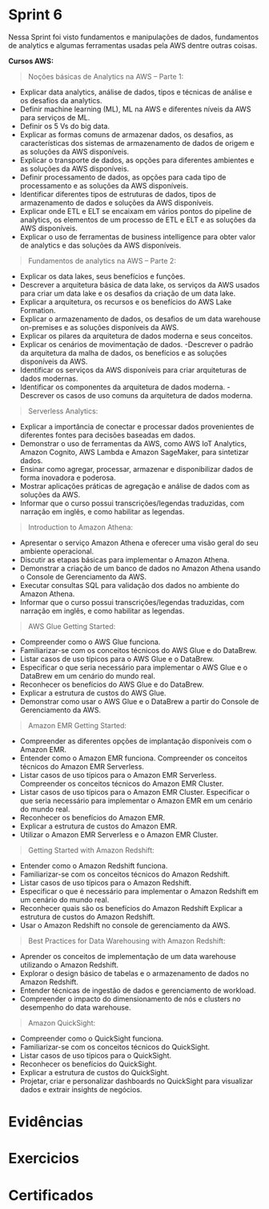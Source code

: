 # Sprint 6
Nessa Sprint foi visto fundamentos e manipulações de dados, fundamentos de analytics e algumas ferramentas usadas pela AWS dentre outras coisas.

**Cursos AWS:**

> Noções básicas de Analytics na AWS – Parte 1:
- Explicar data analytics, análise de dados, tipos e técnicas de análise e os desafios da analytics. 
- Definir machine learning (ML), ML na AWS e diferentes níveis da AWS para serviços de ML. 
- Definir os 5 Vs do big data. 
- Explicar as formas comuns de armazenar dados, os desafios, as características dos sistemas de armazenamento de dados de origem e as soluções da AWS disponíveis. 
- Explicar o transporte de dados, as opções para diferentes ambientes e as soluções da AWS disponíveis. 
- Definir processamento de dados, as opções para cada tipo de processamento e as soluções da AWS disponíveis. 
- Identificar diferentes tipos de estruturas de dados, tipos de armazenamento de dados e soluções da AWS disponíveis. 
- Explicar onde ETL e ELT se encaixam em vários pontos do pipeline de analytics, os elementos de um processo de ETL e ELT e as soluções da AWS disponíveis. 
- Explicar o uso de ferramentas de business intelligence para obter valor de analytics e das soluções da AWS disponíveis. 

> Fundamentos de analytics na AWS – Parte 2:
- Explicar os data lakes, seus benefícios e funções. 
- Descrever a arquitetura básica de data lake, os serviços da AWS usados para criar um data lake e os desafios da criação de um data lake. 
- Explicar a arquitetura, os recursos e os benefícios do AWS Lake Formation. 
- Explicar o armazenamento de dados, os desafios de um data warehouse on-premises e as soluções disponíveis da AWS. 
- Explicar os pilares da arquitetura de dados moderna e seus conceitos. 
- Explicar os cenários de movimentação de dados. 
-Descrever o padrão da arquitetura da malha de dados, os benefícios e as soluções disponíveis da AWS. 
- Identificar os serviços da AWS disponíveis para criar arquiteturas de dados modernas. 
- Identificar os componentes da arquitetura de dados moderna. 
-Descrever os casos de uso comuns da arquitetura de dados moderna. 

> Serverless Analytics:
- Explicar a importância de conectar e processar dados provenientes de diferentes fontes para decisões baseadas em dados.
- Demonstrar o uso de ferramentas da AWS, como AWS IoT Analytics, Amazon Cognito, AWS Lambda e Amazon SageMaker, para sintetizar dados.
- Ensinar como agregar, processar, armazenar e disponibilizar dados de forma inovadora e poderosa.
- Mostrar aplicações práticas de agregação e análise de dados com as soluções da AWS.
- Informar que o curso possui transcrições/legendas traduzidas, com narração em inglês, e como habilitar as legendas.

> Introduction to Amazon Athena:
- Apresentar o serviço Amazon Athena e oferecer uma visão geral do seu ambiente operacional.
- Discutir as etapas básicas para implementar o Amazon Athena.
- Demonstrar a criação de um banco de dados no Amazon Athena usando o Console de Gerenciamento da AWS.
- Executar consultas SQL para validação dos dados no ambiente do Amazon Athena.
- Informar que o curso possui transcrições/legendas traduzidas, com narração em inglês, e como habilitar as legendas.

> AWS Glue Getting Started:
- Compreender como o AWS Glue funciona.
- Familiarizar-se com os conceitos técnicos do AWS Glue e do DataBrew.
- Listar casos de uso típicos para o AWS Glue e o DataBrew.
- Especificar o que seria necessário para implementar o AWS Glue e o DataBrew em um cenário do mundo real.
- Reconhecer os benefícios do AWS Glue e do DataBrew.
- Explicar a estrutura de custos do AWS Glue.
- Demonstrar como usar o AWS Glue e o DataBrew a partir do Console de Gerenciamento da AWS.

> Amazon EMR Getting Started:
- Compreender as diferentes opções de implantação disponíveis com o Amazon EMR.
- Entender como o Amazon EMR funciona.
Compreender os conceitos técnicos do Amazon EMR Serverless.
- Listar casos de uso típicos para o Amazon EMR Serverless.
Compreender os conceitos técnicos do Amazon EMR Cluster.
- Listar casos de uso típicos para o Amazon EMR Cluster.
Especificar o que seria necessário para implementar o Amazon EMR em um cenário do mundo real.
- Reconhecer os benefícios do Amazon EMR.
- Explicar a estrutura de custos do Amazon EMR.
- Utilizar o Amazon EMR Serverless e o Amazon EMR Cluster.

> Getting Started with Amazon Redshift:
- Entender como o Amazon Redshift funciona.
- Familiarizar-se com os conceitos técnicos do Amazon Redshift.
- Listar casos de uso típicos para o Amazon Redshift.
- Especificar o que é necessário para implementar o Amazon Redshift em um cenário do mundo real.
- Reconhecer quais são os benefícios do Amazon Redshift
Explicar a estrutura de custos do Amazon Redshift.
- Usar o Amazon Redshift no console de gerenciamento da AWS.

> Best Practices for Data Warehousing with Amazon Redshift:
- Aprender os conceitos de implementação de um data warehouse utilizando o Amazon Redshift.
- Explorar o design básico de tabelas e o armazenamento de dados no Amazon Redshift.
- Entender técnicas de ingestão de dados e gerenciamento de workload.
- Compreender o impacto do dimensionamento de nós e clusters no desempenho do data warehouse.

> Amazon QuickSight:
- Compreender como o QuickSight funciona.
- Familiarizar-se com os conceitos técnicos do QuickSight.
- Listar casos de uso típicos para o QuickSight.
- Reconhecer os benefícios do QuickSight.
- Explicar a estrutura de custos do QuickSight.
- Projetar, criar e personalizar dashboards no QuickSight para visualizar dados e extrair insights de negócios.

# Evidências

# Exercicios 

# Certificados
